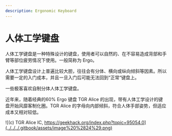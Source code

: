 ```yaml
---
description: Ergonomic Keyboard
---
```


# 人体工学键盘

人体工学键盘是一种特殊设计的键盘，使用者可以自然的、在不容易造成背部和手臂等部位疲劳情况下使用。一般简称为 Ergo。

人体工学键盘设计上普遍比较大胆，往往会有分体、横向或纵向倾斜等因素。所以需要一定的入门成本，并且一旦入门后可能无法回到“正常“键盘上。

一些极客喜欢自制分体人体工学键盘。

近年来，随着经典的60% Ergo 键盘 TGR Alice 的出现，带有人体工学设计的键盘开始风靡客制化圈。TGR Alice 的字母向内部倾斜，符合人体手部姿势，但适应成本又相对较低。

![\(c\) TGR Alice IC, https://geekhack.org/index.php?topic=95054.0](../../../.gitbook/assets/image%20%2824%29.png)

